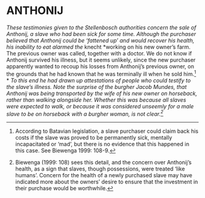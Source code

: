 # ANTHONIJ

*These testimonies given to the Stellenbosch authorities concern the sale of Anthonij, a slave who had been sick for some time. Although the purchaser believed that Anthonij could be ‘fattened up’ and would recover his health, his inability to eat alarmed the* knecht *working on his new owner’s farm. The previous owner was called, together with a doctor. We do not know if Anthonij survived his illness, but it seems unlikely, since the new purchaser apparently wanted to recoup his losses from Anthonij’s previous owner, on the grounds that he had known that he was terminally ill when he sold him.[^1] * *To this end he had drawn up attestations of people who could testify to the slave’s illness. Note the surprise of the burgher Jacob Mundes, that Anthonij was being transported by the wife of his new owner on horseback, rather than walking alongside her. Whether this was because all slaves were expected to walk, or because it was considered unseemly for a male slave to be on horseback with a burgher woman, is not clear.[^2]*

[^1]: According to Batavian legislation, a slave purchaser could claim back his costs if the slave was proved to be permanently sick, mentally incapacitated or ‘mad’, but there is no evidence that this happened in this case. See Biewenga 1999: 108-9.

[^2]: Biewenga (1999: 108) sees this detail, and the concern over Anthonij’s health, as a sign that slaves, though possessions, were treated ‘like humans’. Concern for the health of a newly purchased slave may have indicated more about the owners’ desire to ensure that the investment in their purchase would be worthwhile.